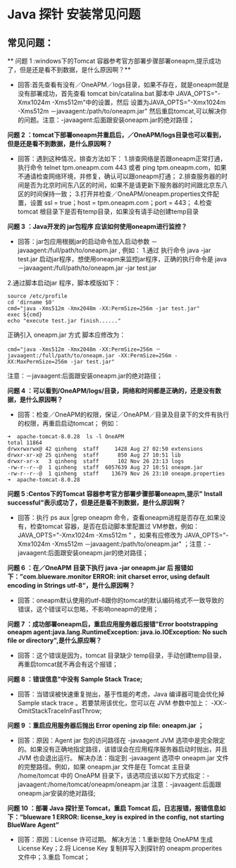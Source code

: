 # Java 探针 安装常见问题


## **常见问题：**

** 问题 1 :windows下的Tomcat 容器参考官方部署步骤部署oneapm,提示成功了，但是还是看不到数据，是什么原因啊？**

* 回答:首先查看有没有／OneAPM／logs目录，如果不存在，就是oneapm就是没有部署成功，首先查看 tomcat bin/catalina.bat 脚本中 JAVA_OPTS="-Xmx1024m -Xms512m"中的设置，然后
   设置为JAVA_OPTS="-Xmx1024m -Xms512m －javaagent:/path/to/oneapm.jar" 然后重启tomcat,可以解决你的问题。注意：-javaagent:后面跟安装oneapm.jar的绝对路径；


**问题 2 ：tomcat下部署oneapm并重启后，／OneAPM/logs目录也可以看到，但是还是看不到数据，是什么原因啊？**

* 回答：遇到这种情况，排查方法如下：
1.排查网络是否跟oneapm正常打通，执行命令 telnet tpm.oneapm.com 443 或者 ping tpm.oneapm.com，如果不通请检查网络环境，并修复，确认可以跟oneapm打通；
2.排查服务器的时间是否为北京时间东八区的时间，如果不是请更新下服务器的时间跟北京东八区的时间保持一致；
3.打开并检查／OneAPM/oneapm.properties文件配置，设置 ssl = true；host = tpm.oneapm.com；port = 443；
4.检查 tomcat 根目录下是否有temp目录，如果没有请手动创建temp目录


**问题 3 ：Java开发的 jar包程序 应该如何使用oneapm进行监控？**

* 回答：jar包应用根据jar的启动命令加入启动参数 －javaagent:/full/path/to/oneapm.jar ,
例如：
1.通过 执行命令 java -jar test.jar 启动jar程序，想使用oneapm来监控jar程序，正确的执行命令是 java －javaagent:/full/path/to/oneapm.jar -jar test.jar

 2.通过脚本启动jar 程序，脚本模版如下：
```
source /etc/profile 
cd 'dirname $0'
cmd="java -Xms512m -Xmx2048m -XX:PermSize=256m -jar test.jar"
exec ${cmd} 
echo "execute test.jar finish......"
```
正确引入 oneapm.jar 方式 脚本应修改为：
```
cmd="java -Xms512m -Xmx2048m -XX:PermSize=256m －javaagent:/full/path/to/oneapm.jar -XX:PermSize=256m -XX:MaxPermSize=256m -jar test.jar" 
```
注意：－javaagent:后面跟安装oneapm.jar的绝对路径；

**问题 4 ：可以看到/OneAPM/logs/目录，网络和时间都是正确的，还是没有数据，是什么原因啊？**

* 回答：检查／OneAPM的权限，保证／OneAPM／目录及目录下的文件有执行的权限，再重启启动tomcat；
例如：

 ```
➜  apache-tomcat-8.0.28  ls -l OneAPM
total 11864
drwxrwxrwx@ 42 qinheng  staff     1428 Aug 27 02:50 extensions
drwxr-xr-x@ 25 qinheng  staff      850 Aug 27 10:51 lib
drwxr-xr-x   3 qinheng  staff      102 Nov 26 23:13 logs
-rw-r--r--@  1 qinheng  staff  6057639 Aug 27 10:51 oneapm.jar
-rw-r--r--@  1 qinheng  staff    13679 Nov 26 23:10 oneapm.properties
➜  apache-tomcat-8.0.28
```


**问题 5 :Centos下的Tomcat 容器参考官方部署步骤部署oneapm,提示" Install successful"表示成功了，但是还是看不到数据，是什么原因啊？**

* 回答：执行 ps aux |grep oneapm 命令，查看oneapm进程是否存在,如果没有，检查tomcat 容器，是否在启动脚本里配置过 VM参数，例如：JAVA_OPTS="-Xmx1024m -Xms512m " ，如果有应修改为 JAVA_OPTS="-Xmx1024m -Xms512m －javaagent:/path/to/oneapm.jar" ；注意：-javaagent:后面跟安装oneapm.jar的绝对路径；


**问题 6 ：在／OneAPM 目录下执行 java -jar oneapm.jar 后 报错如下：”com.blueware.monitor ERROR: init charset error, using default encoding in Strings utf-8“，是什么原因啊？**

* 回答：oneapm默认使用的utf-8跟你的tomcat的默认编码格式不一致导致的错误，这个错误可以忽略，不影响oneapm的使用；


**问题 7 ：成功部署oneapm后，重启应用服务器后报错"Error bootstrapping oneapm agent:java.lang.RuntimeException: java.io.IOException: No such file or directory",是什么原应啊？**

* 回答：这个错误是因为，tomcat 目录缺少 temp目录，手动创建temp目录，再重启tomcat就不再会有这个报错；


**问题 8 ：错误信息”中没有 Sample Stack Trace;**

* 回答：当错误被快速重复抛出，基于性能的考虑，Java 编译器可能会优化掉 Sample stack trace 。若要禁用该优化，您可以在 JVM 参数中加上：
-XX:-OmitStackTraceInFastThrow;


**问题 9 ：重启应用服务器后抛出 Error opening zip file: oneapm.jar ；**

* 回答：原因：Agent jar 包的访问路径在 -javaagent JVM 选项中是完全限定的。如果没有正确地指定路径，该错误会在应用程序服务器启动时抛出，并且 JVM 也会退出运行。
解决办法：指定到 -javaagent 选项中 oneapm.jar 文件的完整路径。例如，如果 oneapm.jar 文件是在 Tomcat 主目录 /home/tomcat 中的 OneAPM 目录下，该选项应该以如下方式指定：-javaagent:/home/tomcat/oneapm/oneapm.jar 注意：-javaagent:后面跟oneapm.jar安装的绝对路径;


**问题 10 ：部署 Java 探针至 Tomcat，重启 Tomcat 后，日志报错，报错信息如下：“blueware 1 ERROR: license_key is expired in the config, not starting BlueWare Agent”**

* 回答：原因：License 许可过期。
解决方法：1.重新登陆 OneAPM 生成 License Key；2.将 License Key 复制并写入到探针的 oneapm.properites 文件中；3.重启 Tomcat；

